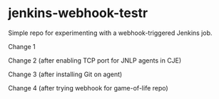 # jenkins-webhook-testr
Simple repo for experimenting with a webhook-triggered Jenkins job.

Change 1

Change 2 (after enabling TCP port for JNLP agents in CJE)

Change 3 (after installing Git on agent)

Change 4 (after trying webhook for game-of-life repo)
